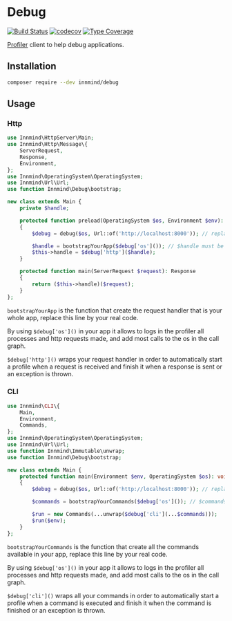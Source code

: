# Debug

[![Build Status](https://github.com/Innmind/Debug/workflows/CI/badge.svg)](https://github.com/Innmind/Debug/actions?query=workflow%3ACI)
[![codecov](https://codecov.io/gh/Innmind/Debug/branch/develop/graph/badge.svg)](https://codecov.io/gh/Innmind/Debug)
[![Type Coverage](https://shepherd.dev/github/Innmind/Debug/coverage.svg)](https://shepherd.dev/github/Innmind/Debug)

[Profiler](https://github.com/Innmind/Profiler) client to help debug applications.

## Installation

```sh
composer require --dev innmind/debug
```

## Usage

### Http

```php
use Innmind\HttpServer\Main;
use Innmind\Http\Message\{
    ServerRequest,
    Response,
    Environment,
};
use Innmind\OperatingSystem\OperatingSystem;
use Innmind\Url\Url;
use function Innmind\Debug\bootstrap;

new class extends Main {
    private $handle;

    protected function preload(OperatingSystem $os, Environment $env): void
    {
        $debug = debug($os, Url::of('http://localhost:8000')); // replace with the profiler url

        $handle = bootstrapYourApp($debug['os']()); // $handle must be an instance of Innmind\HttpFramework\RequestHandler
        $this->handle = $debug['http']($handle);
    }

    protected function main(ServerRequest $request): Response
    {
        return ($this->handle)($request);
    }
};
```

`bootstrapYourApp` is the function that create the request handler that is your whole app, replace this line by your real code.

By using `$debug['os']()` in your app it allows to logs in the profiler all processes and http requests made, and add most calls to the os in the call graph.

`$debug['http']()` wraps your request handler in order to automatically start a profile when a request is received and finish it when a response is sent or an exception is thrown.

### CLI

```php
use Innmind\CLI\{
    Main,
    Environment,
    Commands,
};
use Innmind\OperatingSystem\OperatingSystem;
use Innmind\Url\Url;
use function Innmind\Immutable\unwrap;
use function Innmind\Debug\bootstrap;

new class extends Main {
    protected function main(Environment $env, OperatingSystem $os): void
    {
        $debug = debug($os, Url::of('http://localhost:8000')); // replace with the profiler url

        $commands = bootstrapYourCommands($debug['os']()); // $commands bus be a set<Innmind\CLI\Command>

        $run = new Commands(...unwrap($debug['cli'](...$commands)));
        $run($env);
    }
};
```

`bootstrapYourCommands` is the function that create all the commands available in your app, replace this line by your real code.

By using `$debug['os']()` in your app it allows to logs in the profiler all processes and http requests made, and add most calls to the os in the call graph.

`$debug['cli']()` wraps all your commands in order to automatically start a profile when a command is executed and finish it when the command is finished or an exception is thrown.
